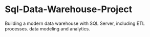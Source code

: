 # Sql-Data-Warehouse-Project
Building a modern data warehouse with SQL Server, including ETL processes. data modeling and analytics.
